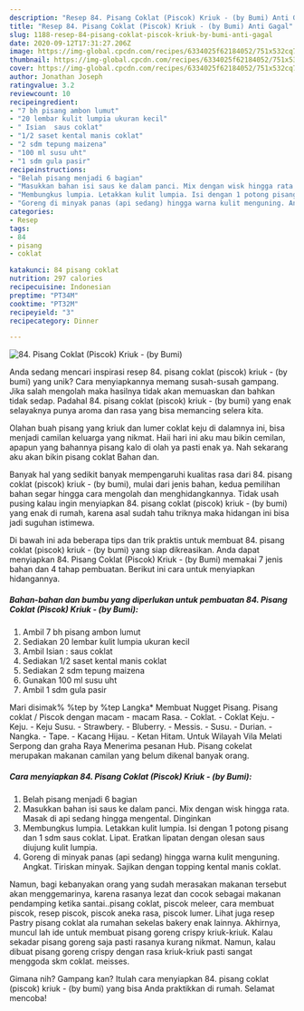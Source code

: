 ```yaml
---
description: "Resep 84. Pisang Coklat (Piscok) Kriuk - (by Bumi) Anti Gagal"
title: "Resep 84. Pisang Coklat (Piscok) Kriuk - (by Bumi) Anti Gagal"
slug: 1188-resep-84-pisang-coklat-piscok-kriuk-by-bumi-anti-gagal
date: 2020-09-12T17:31:27.206Z
image: https://img-global.cpcdn.com/recipes/6334025f62184052/751x532cq70/84-pisang-coklat-piscok-kriuk-by-bumi-foto-resep-utama.jpg
thumbnail: https://img-global.cpcdn.com/recipes/6334025f62184052/751x532cq70/84-pisang-coklat-piscok-kriuk-by-bumi-foto-resep-utama.jpg
cover: https://img-global.cpcdn.com/recipes/6334025f62184052/751x532cq70/84-pisang-coklat-piscok-kriuk-by-bumi-foto-resep-utama.jpg
author: Jonathan Joseph
ratingvalue: 3.2
reviewcount: 10
recipeingredient:
- "7 bh pisang ambon lumut"
- "20 lembar kulit lumpia ukuran kecil"
- " Isian  saus coklat"
- "1/2 saset kental manis coklat"
- "2 sdm tepung maizena"
- "100 ml susu uht"
- "1 sdm gula pasir"
recipeinstructions:
- "Belah pisang menjadi 6 bagian"
- "Masukkan bahan isi saus ke dalam panci. Mix dengan wisk hingga rata. Masak di api sedang hingga mengental. Dinginkan"
- "Membungkus lumpia. Letakkan kulit lumpia. Isi dengan 1 potong pisang dan 1 sdm saus coklat. Lipat. Eratkan lipatan dengan olesan saus diujung kulit lumpia."
- "Goreng di minyak panas (api sedang) hingga warna kulit menguning. Angkat. Tiriskan minyak. Sajikan dengan topping kental manis coklat."
categories:
- Resep
tags:
- 84
- pisang
- coklat

katakunci: 84 pisang coklat 
nutrition: 297 calories
recipecuisine: Indonesian
preptime: "PT34M"
cooktime: "PT32M"
recipeyield: "3"
recipecategory: Dinner

---
```



![84. Pisang Coklat (Piscok) Kriuk - (by Bumi)](https://img-global.cpcdn.com/recipes/6334025f62184052/751x532cq70/84-pisang-coklat-piscok-kriuk-by-bumi-foto-resep-utama.jpg)

Anda sedang mencari inspirasi resep 84. pisang coklat (piscok) kriuk - (by bumi) yang unik? Cara menyiapkannya memang susah-susah gampang. Jika salah mengolah maka hasilnya tidak akan memuaskan dan bahkan tidak sedap. Padahal 84. pisang coklat (piscok) kriuk - (by bumi) yang enak selayaknya punya aroma dan rasa yang bisa memancing selera kita.

Olahan buah pisang yang kriuk dan lumer coklat keju di dalamnya ini, bisa menjadi camilan keluarga yang nikmat. Haii hari ini aku mau bikin cemilan, apapun yang bahannya pisang kalo di olah ya pasti enak ya. Nah sekarang aku akan bikin pisang coklat Bahan dan.

Banyak hal yang sedikit banyak mempengaruhi kualitas rasa dari 84. pisang coklat (piscok) kriuk - (by bumi), mulai dari jenis bahan, kedua pemilihan bahan segar hingga cara mengolah dan menghidangkannya. Tidak usah pusing kalau ingin menyiapkan 84. pisang coklat (piscok) kriuk - (by bumi) yang enak di rumah, karena asal sudah tahu triknya maka hidangan ini bisa jadi suguhan istimewa.


Di bawah ini ada beberapa tips dan trik praktis untuk membuat 84. pisang coklat (piscok) kriuk - (by bumi) yang siap dikreasikan. Anda dapat menyiapkan 84. Pisang Coklat (Piscok) Kriuk - (by Bumi) memakai 7 jenis bahan dan 4 tahap pembuatan. Berikut ini cara untuk menyiapkan hidangannya.

<!--inarticleads1-->

##### Bahan-bahan dan bumbu yang diperlukan untuk pembuatan 84. Pisang Coklat (Piscok) Kriuk - (by Bumi):

1. Ambil 7 bh pisang ambon lumut
1. Sediakan 20 lembar kulit lumpia ukuran kecil
1. Ambil  Isian : saus coklat
1. Sediakan 1/2 saset kental manis coklat
1. Sediakan 2 sdm tepung maizena
1. Gunakan 100 ml susu uht
1. Ambil 1 sdm gula pasir


Mari disimak% %tep by %tep Langka* Membuat Nugget Pisang. Pisang coklat / Piscok dengan macam - macam Rasa. - Coklat. - Coklat Keju. - Keju. - Keju Susu. - Strawbery. - Bluberry. - Messis. - Susu. - Durian. - Nangka. - Tape. - Kacang Hijau. - Ketan Hitam. Untuk Wilayah Vila Melati Serpong dan graha Raya Menerima pesanan Hub. Pisang cokelat merupakan makanan camilan yang belum dikenal banyak orang. 

<!--inarticleads2-->

##### Cara menyiapkan 84. Pisang Coklat (Piscok) Kriuk - (by Bumi):

1. Belah pisang menjadi 6 bagian
1. Masukkan bahan isi saus ke dalam panci. Mix dengan wisk hingga rata. Masak di api sedang hingga mengental. Dinginkan
1. Membungkus lumpia. Letakkan kulit lumpia. Isi dengan 1 potong pisang dan 1 sdm saus coklat. Lipat. Eratkan lipatan dengan olesan saus diujung kulit lumpia.
1. Goreng di minyak panas (api sedang) hingga warna kulit menguning. Angkat. Tiriskan minyak. Sajikan dengan topping kental manis coklat.


Namun, bagi kebanyakan orang yang sudah merasakan makanan tersebut akan menggemarinya, karena rasanya lezat dan cocok sebagai makanan pendamping ketika santai..pisang coklat, piscok meleer, cara membuat piscok, resep piscok, piscok aneka rasa, piscok lumer. Lihat juga resep Pastry pisang coklat ala rumahan sekelas bakery enak lainnya. Akhirnya, muncul lah ide untuk membuat pisang goreng crispy kriuk-kriuk. Kalau sekadar pisang goreng saja pasti rasanya kurang nikmat. Namun, kalau dibuat pisang goreng crispy dengan rasa kriuk-kriuk pasti sangat menggoda skm coklat. meisses. 

Gimana nih? Gampang kan? Itulah cara menyiapkan 84. pisang coklat (piscok) kriuk - (by bumi) yang bisa Anda praktikkan di rumah. Selamat mencoba!
